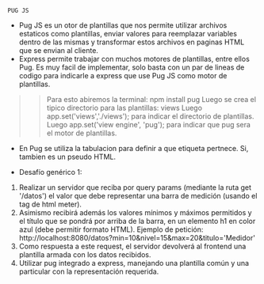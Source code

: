 >>>>>>>>>>>>>>>>>>>>>>>>>>>>>>>>>>>>>>>>>>>>>>>>>>>>>>>>>>>>>>>>>>>>>>>>>>>>>>>>>>>>>>>>>>>>>>>>

    PUG JS

- Pug JS es un otor de plantillas que nos permite utilizar archivos estaticos como plantillas, enviar valores para reemplazar variables dentro de las mismas y transformar estos archivos en paginas HTML que se envian al cliente.
- Express permite trabajar con muchos motores de plantillas, entre ellos Pug. Es muy facil de implementar, solo basta con un par de lineas de codigo para indicarle a express que use Pug JS como motor de plantillas.
>> Para esto abiremos la terminal: npm install pug
>> Luego se crea el tipico directorio para las plantillas: views
>> Luego app.set('views','./views'); para indicar el directorio de plantillas.
>> Luego app.set('view engine', 'pug'); para indicar que pug sera el motor de plantillas.

* En Pug se utiliza la tabulacion para definir a que etiqueta pertnece. Si, tambien es un pseudo HTML.

* Desafío genérico 1:
1) Realizar un servidor que reciba por query params (mediante la ruta get '/datos') el valor
que debe representar una barra de medición (usando el tag de html meter).
2) Asimismo recibirá además los valores mínimos y máximos permitidos y el título que se
pondrá por arriba de la barra, en un elemento h1 en color azul (debe permitir formato
HTML).
Ejemplo de petición:
http://localhost:8080/datos?min=10&nivel=15&max=20&titulo='Medidor'
3) Como respuesta a este request, el servidor devolverá al frontend una plantilla armada
con los datos recibidos.
4) Utilizar pug integrado a express, manejando una plantilla común y una particular con la
representación requerida.